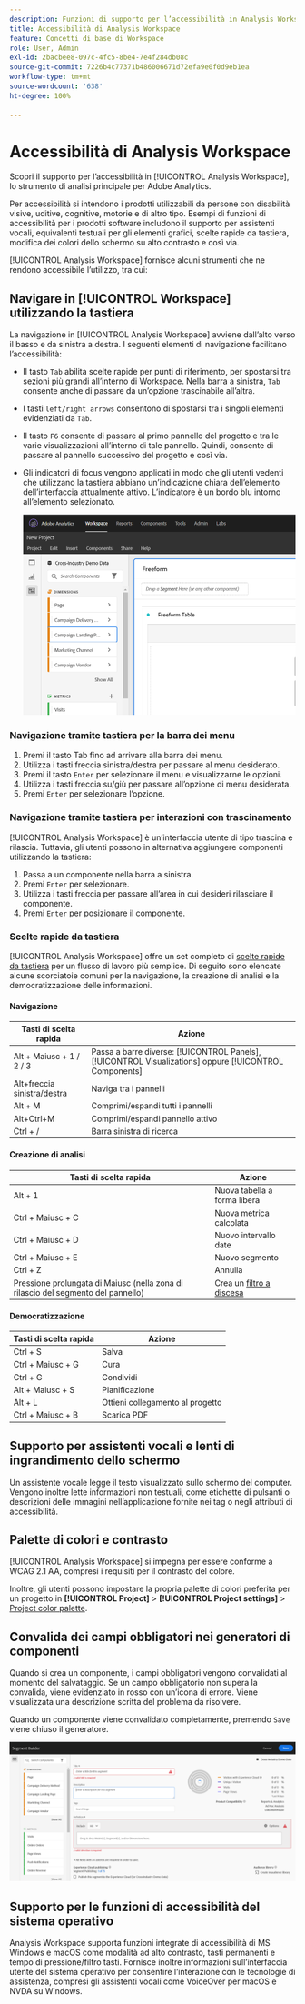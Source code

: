 ```yaml
---
description: Funzioni di supporto per l’accessibilità in Analysis Workspace
title: Accessibilità di Analysis Workspace
feature: Concetti di base di Workspace
role: User, Admin
exl-id: 2bacbee8-097c-4fc5-8be4-7e4f284db08c
source-git-commit: 7226b4c77371b486006671d72efa9e0f0d9eb1ea
workflow-type: tm+mt
source-wordcount: '638'
ht-degree: 100%

---
```


# Accessibilità di Analysis Workspace

Scopri il supporto per l’accessibilità in [!UICONTROL Analysis Workspace], lo strumento di analisi principale per Adobe Analytics.

Per accessibilità si intendono i prodotti utilizzabili da persone con disabilità visive, uditive, cognitive, motorie e di altro tipo. Esempi di funzioni di accessibilità per i prodotti software includono il supporto per assistenti vocali, equivalenti testuali per gli elementi grafici, scelte rapide da tastiera, modifica dei colori dello schermo su alto contrasto e così via.

[!UICONTROL Analysis Workspace] fornisce alcuni strumenti che ne rendono accessibile l’utilizzo, tra cui:

## Navigare in [!UICONTROL Workspace] utilizzando la tastiera

La navigazione in [!UICONTROL Analysis Workspace] avviene dall’alto verso il basso e da sinistra a destra. I seguenti elementi di navigazione facilitano l’accessibilità:

* Il tasto `Tab` abilita scelte rapide per punti di riferimento, per spostarsi tra sezioni più grandi all’interno di Workspace. Nella barra a sinistra, `Tab` consente anche di passare da un’opzione trascinabile all’altra.
* I tasti `left/right arrows` consentono di spostarsi tra i singoli elementi evidenziati da `Tab`.
* Il tasto `F6` consente di passare al primo pannello del progetto e tra le varie visualizzazioni all’interno di tale pannello. Quindi, consente di passare al pannello successivo del progetto e così via.
* Gli indicatori di focus vengono applicati in modo che gli utenti vedenti che utilizzano la tastiera abbiano un’indicazione chiara dell’elemento dell’interfaccia attualmente attivo. L’indicatore è un bordo blu intorno all’elemento selezionato.

   ![Indicatore di focus](assets/focus-indicator.png)

### Navigazione tramite tastiera per la barra dei menu

1. Premi il tasto Tab fino ad arrivare alla barra dei menu.
1. Utilizza i tasti freccia sinistra/destra per passare al menu desiderato.
1. Premi il tasto `Enter` per selezionare il menu e visualizzarne le opzioni.
1. Utilizza i tasti freccia su/giù per passare all’opzione di menu desiderata.
1. Premi `Enter` per selezionare l’opzione.

### Navigazione tramite tastiera per interazioni con trascinamento

[!UICONTROL Analysis Workspace] è un’interfaccia utente di tipo trascina e rilascia. Tuttavia, gli utenti possono in alternativa aggiungere componenti utilizzando la tastiera:

1. Passa a un componente nella barra a sinistra.
1. Premi `Enter` per selezionare.
1. Utilizza i tasti freccia per passare all’area in cui desideri rilasciare il componente.
1. Premi `Enter` per posizionare il componente.

### Scelte rapide da tastiera

[!UICONTROL Analysis Workspace] offre un set completo di [scelte rapide da tastiera](https://experienceleague.adobe.com/docs/analytics/analyze/analysis-workspace/build-workspace-project/fa-shortcut-keys.html?lang=it) per un flusso di lavoro più semplice. Di seguito sono elencate alcune scorciatoie comuni per la navigazione, la creazione di analisi e la democratizzazione delle informazioni.

#### Navigazione

| Tasti di scelta rapida | Azione |
|---|---|
| Alt + Maiusc + 1 / 2 / 3 | Passa a barre diverse: [!UICONTROL Panels], [!UICONTROL Visualizations] oppure [!UICONTROL Components] |
| Alt+freccia sinistra/destra | Naviga tra i pannelli |
| Alt + M | Comprimi/espandi tutti i pannelli |
| Alt+Ctrl+M | Comprimi/espandi pannello attivo |
| Ctrl + / | Barra sinistra di ricerca |

#### Creazione di analisi

| Tasti di scelta rapida | Azione |
|---|---|
| Alt + 1 | Nuova tabella a forma libera |
| Ctrl + Maiusc + C | Nuova metrica calcolata |
| Ctrl + Maiusc + D | Nuovo intervallo date |
| Ctrl + Maiusc + E | Nuovo segmento |
| Ctrl + Z | Annulla |
| Pressione prolungata di Maiusc (nella zona di rilascio del segmento del pannello) | Crea un [filtro a discesa](https://experienceleague.adobe.com/docs/analytics-learn/tutorials/analysis-workspace/using-panels/using-drop-down-filters.html?lang=it) |

#### Democratizzazione

| Tasti di scelta rapida | Azione |
|---|---|
| Ctrl + S | Salva |
| Ctrl + Maiusc + G | Cura |
| Ctrl + G | Condividi |
| Alt + Maiusc + S | Pianificazione |
| Alt + L | Ottieni collegamento al progetto |
| Ctrl + Maiusc + B | Scarica PDF |

## Supporto per assistenti vocali e lenti di ingrandimento dello schermo

Un assistente vocale legge il testo visualizzato sullo schermo del computer. Vengono inoltre lette informazioni non testuali, come etichette di pulsanti o descrizioni delle immagini nell’applicazione fornite nei tag o negli attributi di accessibilità.

## Palette di colori e contrasto

[!UICONTROL Analysis Workspace] si impegna per essere conforme a WCAG 2.1 AA, compresi i requisiti per il contrasto del colore.

Inoltre, gli utenti possono impostare la propria palette di colori preferita per un progetto in **[!UICONTROL Project]** > **[!UICONTROL Project settings]** > [Project color palette](https://experienceleague.adobe.com/docs/analytics/analyze/analysis-workspace/build-workspace-project/color-palettes.html?lang=it).

## Convalida dei campi obbligatori nei generatori di componenti

Quando si crea un componente, i campi obbligatori vengono convalidati al momento del salvataggio. Se un campo obbligatorio non supera la convalida, viene evidenziato in rosso con un’icona di errore. Viene visualizzata una descrizione scritta del problema da risolvere.

Quando un componente viene convalidato completamente, premendo `Save` viene chiuso il generatore.

![Convalida non superata](assets/error-validation.png)

## Supporto per le funzioni di accessibilità del sistema operativo

Analysis Workspace supporta funzioni integrate di accessibilità di MS Windows e macOS come modalità ad alto contrasto, tasti permanenti e tempo di pressione/filtro tasti. Fornisce inoltre informazioni sull’interfaccia utente del sistema operativo per consentire l’interazione con le tecnologie di assistenza, compresi gli assistenti vocali come VoiceOver per macOS e NVDA su Windows.
